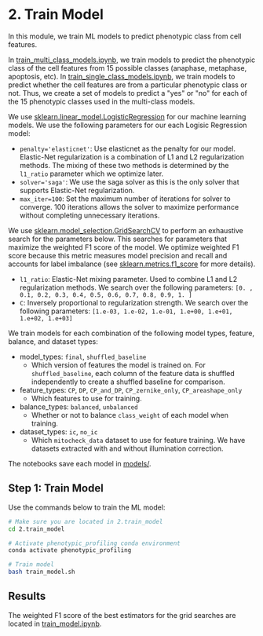 # 2. Train Model

In this module, we train ML models to predict phenotypic class from cell features.

In [train_multi_class_models.ipynb](train_multi_class_models.ipynb), we train models to predict the phenotypic class of the cell features from 15 possible classes (anaphase, metaphase, apoptosis, etc).
In [train_single_class_models.ipynb](train_single_class_models.ipynb), we train models to predict whether the cell features are from a particular phenotypic class or not.
Thus, we create a set of models to predict a "yes" or "no" for each of the 15 phenotypic classes used in the multi-class models. 

We use [sklearn.linear_model.LogisticRegression](https://scikit-learn.org/stable/modules/generated/sklearn.linear_model.LogisticRegression.html) for our machine learning models.
We use the following parameters for our each Logisic Regression model:

- `penalty='elasticnet'`: Use elasticnet as the penalty for our model.
Elastic-Net regularization is a combination of L1 and L2 regularization methods.
The mixing of these two methods is determined by the `l1_ratio` parameter which we optimize later.
- `solver='saga'`: We use the saga solver as this is the only solver that supports Elastic-Net regularization.
- `max_iter=100`: Set the maximum number of iterations for solver to converge. 100 iterations allows the solver to maximize performance without completing unnecessary iterations.

We use [sklearn.model_selection.GridSearchCV](https://scikit-learn.org/stable/modules/generated/sklearn.model_selection.GridSearchCV.html#sklearn.model_selection.GridSearchCV) to perform an exhaustive search for the parameters below.
This searches for parameters that maximize the weighted F1 score of the model.
We optimize weighted F1 score because this metric measures model precision and recall and accounts for label imbalance (see [sklearn.metrics.f1_score](https://scikit-learn.org/stable/modules/generated/sklearn.metrics.f1_score.html) for more details).

- `l1_ratio`: Elastic-Net mixing parameter.
Used to combine L1 and L2 regularization methods.
We search over the following parameters: `[0. , 0.1, 0.2, 0.3, 0.4, 0.5, 0.6, 0.7, 0.8, 0.9, 1. ]`
- `C`: Inversely proportional to regularization strength.
We search over the following parameters: `[1.e-03, 1.e-02, 1.e-01, 1.e+00, 1.e+01, 1.e+02, 1.e+03]`

We train models for each combination of the following model types, feature, balance, and dataset types:
- model_types: `final`, `shuffled_baseline`
    - Which version of features the model is trained on. For `shuffled_baseline`, each column of the feature data is shuffled independently to create a shuffled baseline for comparison.
- feature_types: `CP`, `DP`, `CP_and_DP`, `CP_zernike_only`, `CP_areashape_only`
    - Which features to use for training.
- balance_types: `balanced`, `unbalanced`
    - Whether or not to balance `class_weight` of each model when training.
- dataset_types: `ic`, `no_ic`
    - Which `mitocheck_data` dataset to use for feature training. We have datasets extracted with and without illumination correction.

The notebooks save each model in [models/](models/).

## Step 1: Train Model

Use the commands below to train the ML model:

```sh
# Make sure you are located in 2.train_model
cd 2.train_model

# Activate phenotypic_profiling conda environment
conda activate phenotypic_profiling

# Train model
bash train_model.sh
```

## Results

The weighted F1 score of the best estimators for the grid searches are located in [train_model.ipynb](train_model.ipynb).